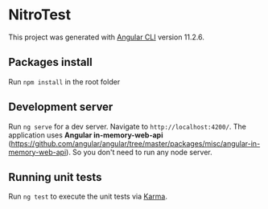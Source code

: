# NitroTest

This project was generated with [Angular CLI](https://github.com/angular/angular-cli) version 11.2.6.

## Packages install

Run `npm install` in the root folder

## Development server

Run `ng serve` for a dev server. Navigate to `http://localhost:4200/`.
The application uses **Angular in-memory-web-api** (https://github.com/angular/angular/tree/master/packages/misc/angular-in-memory-web-api). 
So you don't need to run any node server.


## Running unit tests

Run `ng test` to execute the unit tests via [Karma](https://karma-runner.github.io).
